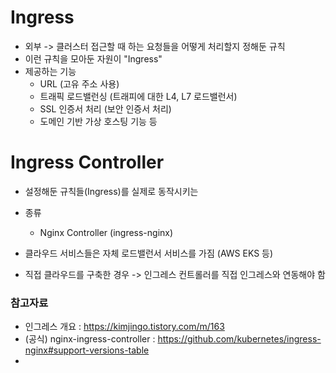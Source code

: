# Ingress
- 외부 -> 클러스터 접근할 때 하는 요청들을 어떻게 처리할지 정해둔 규칙
- 이런 규칙을 모아둔 자원이 "Ingress"
- 제공하는 기능
  - URL (고유 주소 사용)
  - 트래픽 로드밸런싱 (트래피에 대한 L4, L7 로드밸런서)
  - SSL 인증서 처리 (보안 인증서 처리)
  - 도메인 기반 가상 호스팅 기능 등

# Ingress Controller
- 설정해둔 규칙들(Ingress)를 실제로 동작시키는
- 종류
  - Nginx Controller (ingress-nginx)
 
- 클라우드 서비스들은 자체 로드밸런서 서비스를 가짐 (AWS EKS 등)
- 직접 클라우드를 구축한 경우 -> 인그레스 컨트롤러를 직접 인그레스와 연동해야 함



### 참고자료
- 인그레스 개요 : https://kimjingo.tistory.com/m/163
-  (공식) nginx-ingress-controller : https://github.com/kubernetes/ingress-nginx#support-versions-table
-  
